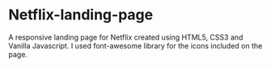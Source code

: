 # Netflix-landing-page
A responsive landing page for Netflix created using HTML5, CSS3 and Vanilla Javascript.
I used font-awesome library for the icons included on the page.
